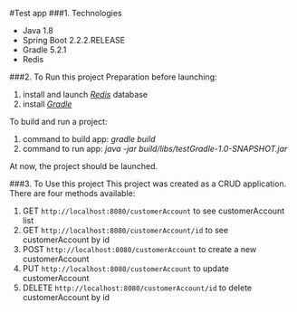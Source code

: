 #Test app
###1. Technologies
* Java 1.8
* Spring Boot 2.2.2.RELEASE
* Gradle 5.2.1
* Redis

###2. To Run this project
Preparation before launching:
1. install and launch _[Redis]_ database
2. install _[Gradle]_ 

[Gradle]: https://gradle.org/install
[Redis]: https://redis.io/topics/quickstart

To build and run a project:
1. command to build app: _gradle build_
2. command to run app: _java -jar build/libs/testGradle-1.0-SNAPSHOT.jar_

At now, the project should be launched.

###3. To Use this project
This project was created as a CRUD application.<br/>
There are four methods available:
1. GET ```http://localhost:8080/customerAccount``` to see customerAccount list<br/>
2. GET ```http://localhost:8080/customerAccount/id``` to see customerAccount by id<br/>
3. POST ```http://localhost:8080/customerAccount``` to create a new customerAccount<br/>
4. PUT ```http://localhost:8080/customerAccount``` to update customerAccount<br/>
5. DELETE ```http://localhost:8080/customerAccount/id``` to delete customerAccount by id<br/>